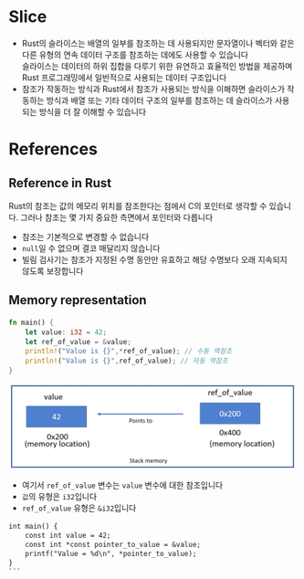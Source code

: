# Slice

- Rust의 슬라이스는 배열의 일부를 참조하는 데 사용되지만 문자열이나 벡터와 같은 다른 유형의 연속 데이터 구조를 참조하는 데에도 사용할 수 있습니다  
  슬라이스는 데이터의 하위 집합을 다루기 위한 유연하고 효율적인 방법을 제공하며 Rust 프로그래밍에서 일반적으로 사용되는 데이터 구조입니다
- 참조가 작동하는 방식과 Rust에서 참조가 사용되는 방식을 이해하면 슬라이스가 작동하는 방식과 배열 또는 기타 데이터 구조의 일부를 참조하는 데 슬라이스가 사용되는 방식을 더 잘 이해할 수 있습니다

# References

## Reference in Rust

Rust의 참조는 값의 메모리 위치를 참조한다는 점에서 C의 포인터로 생각할 수 있습니다. 그러나 참조는 몇 가지 중요한 측면에서 포인터와 다릅니다

- 참조는 기본적으로 변경할 수 없습니다
- `null`일 수 없으며 결코 매달리지 않습니다
- 빌림 검사기는 참조가 지정된 수명 동안만 유효하고 해당 수명보다 오래 지속되지 않도록 보장합니다


## Memory representation

```rust
fn main() {
    let value: i32 = 42;
    let ref_of_value = &value;
    println!("Value is {}",*ref_of_value); // 수동 역참조
    println!("Value is {}",ref_of_value); // 자동 역참조
}

```


![img.png](attachments/img1.png)


- 여기서 `ref_of_value` 변수는 `value` 변수에 대한 참조입니다
- `값`의 유형은 `i32`입니다
- `ref_of_value` 유형은 `&i32`입니다


````
int main() {
    const int value = 42;
    const int *const pointer_to_value = &value;
    printf("Value = %d\n", *pointer_to_value);
}
```